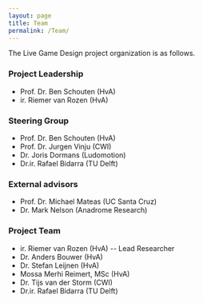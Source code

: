 ```yaml
---
layout: page
title: Team
permalink: /Team/
---
```

The Live Game Design project organization is as follows.

### Project Leadership
  * Prof. Dr. Ben Schouten (HvA)
  * ir. Riemer van Rozen (HvA)

### Steering Group
  * Prof. Dr. Ben Schouten (HvA)
  * Prof. Dr. Jurgen Vinju (CWI)
  * Dr. Joris Dormans (Ludomotion)
  * Dr.ir. Rafael Bidarra (TU Delft)

### External advisors
  * Prof. Dr. Michael Mateas (UC Santa Cruz)
  * Dr. Mark Nelson (Anadrome Research)

### Project Team
  * ir. Riemer van Rozen (HvA) -- Lead Researcher
  * Dr. Anders Bouwer (HvA)
  * Dr. Stefan Leijnen (HvA)
  * Mossa Merhi Reimert, MSc (HvA)
  * Dr. Tijs van der Storm (CWI)
  * Dr.ir. Rafael Bidarra (TU Delft)
  